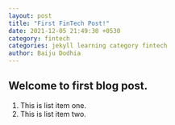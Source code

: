 ```yaml
---
layout: post
title: "First FinTech Post!"
date: 2021-12-05 21:49:30 +0530
category: fintech
categories: jekyll learning category fintech
author: Baiju Dodhia
---
```


## Welcome to first blog post.

1. This is list item one.
2. This is list item two.
